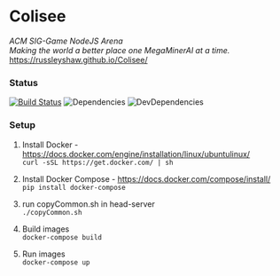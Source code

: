 # Colisee
*ACM SIG-Game NodeJS Arena*  
_Making the world a better place one MegaMinerAI at a time._  
https://russleyshaw.github.io/Colisee/

### Status
[![Build Status](https://travis-ci.org/russleyshaw/Colisee.svg?branch=master)](https://travis-ci.org/russleyshaw/Colisee) ![Dependencies](https://david-dm.org/russleyshaw/Colisee.svg) ![DevDependencies](https://img.shields.io/david/dev/russleyshaw/Colisee.svg)


### Setup
1) Install Docker - https://docs.docker.com/engine/installation/linux/ubuntulinux/  
```curl -sSL https://get.docker.com/ | sh```  
 
2) Install Docker Compose - https://docs.docker.com/compose/install/  
`pip install docker-compose`

3) run copyCommon.sh in head-server  
`./copyCommon.sh`

4) Build images  
`docker-compose build`

5) Run images  
`docker-compose up`

